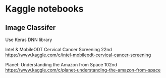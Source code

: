 # Kaggle notebooks

## Image Classifer
Use Keras DNN library  

Intel & MobileODT Cervical Cancer Screening 22nd  
https://www.kaggle.com/c/intel-mobileodt-cervical-cancer-screening

Planet: Understanding the Amazon from Space 102nd  
https://www.kaggle.com/c/planet-understanding-the-amazon-from-space
